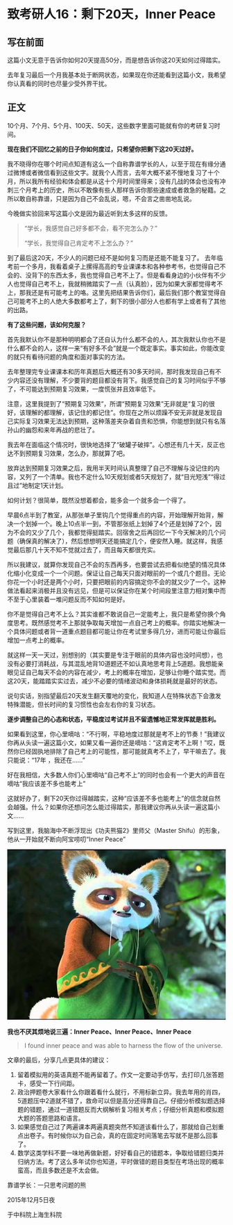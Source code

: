 # 致考研人16：剩下20天，Inner Peace

## 写在前面

这篇小文无意于告诉你如何20天提高50分，而是想告诉你这20天如何过得踏实。

去年复习最后一个月我基本处于断网状态，如果现在你还能看到这篇小文，我希望你认真看的同时也尽量少受外界干扰。

## 正文

10个月、7个月、5个月、100天、50天，这些数字里面可能就有你的考研复习时间。

**现在我们不回忆之前的日子你如何度过，只希望你把剩下这20天过好。**

我不晓得你在哪个时间点知道有这么一个自称靠谱学长的人，以至于现在有缘分通过微博或者微信看到这些文字。就我个人而言，去年大概不紧不慢地复习了十个月，所以我所有经验和体会都是从这十个月时间里得来；没有几战的体会也没有冲刺三个月考上的历史，所以不敢像有些人那样告诉你那些速成或者救急的秘籍。之所以敢自称靠谱，只是因为自己不会乱说，嗯，不会言之凿凿地乱说。

今晚做实验回来写这篇小文是因为最近听到太多这样的反馈。

> “学长，我感觉自己好多都不会，看不完怎么办？”
>
> “学长，我觉得自己肯定考不上怎么办？”

到了最后这20天，不少人的问题已经不是如何复习而是还能不能复习了。 去年临考前一个多月，我看着桌子上摞得高高的专业课课本和各种参考书，也觉得自己不会的、没背下的东西太多，我也觉得自己考不上了。但是看看身边的小伙伴有不少人也觉得自己考不上，我就稍微踏实了一点（认真脸），因为如果大家都觉得考不上，那我还是有可能考上的咯。这里先把结果告诉你们，最后我们那个教室觉得自己可能考不上的人绝大多数都考上了，剩下的很小部分人也都有学上或者有了其他的出路。

**有了这些问题，该如何克服？**

首先我默认你不是那种明明都会了还自认为什么都不会的人，其次我默认你也不是什么都不会的人，这样一来“有好多不会”就是一个既定事实。事实如此，你能改变的就只有看待问题的角度和面对事实的方法。

去年整理完专业课课本和历年真题后大概还有30多天时间，那时我发现自己有不少内容还没有理解，不少要背的题目都没有背下。我感觉自己的复习时间似乎不够了，不可能达到预期复习效果，一度慌张并且效率低下。

注意，这里我提到了“预期复习效果”，所谓“预期复习效果”无非就是“复习的很好，该理解的都理解，该记住的都记住”。你现在之所以烦躁不安无非就是发现自己实际复习效果无法达到预期，这种落差夹杂着自责和恐惧，你能想到就只有名落孙山的幽怨和来年再战的悲壮了。

我去年在面临这个情况时，很快地选择了“破罐子破摔”。心想还有几十天，反正也达不到预期复习效果，怎么办，那就算了吧。

放弃达到预期复习效果之后，我用半天时间认真整理了自己不理解与没记住的内容，又列了一个清单。我也不定什么10天规划或者5天规划了，就“目光短浅”“得过且过”地制定1天计划。

如何计划？很简单，既然没想着都会，能多会一个就多会一个得了。

早晨6点半到了教室，从那张单子里钩几个觉得重点的内容，开始理解开始背，解决一个划掉一个。晚上10点半一到，不管那张纸上划掉了4个还是划掉了2个，因为不会的又少了几个，我都觉得挺踏实。回宿舍之后再回忆一下今天解决的几个问题（确保真的解决了），然后想想明天还能搞定几个，便安然入睡。就这样，我感觉最后那几十天不知不觉就过去了，而且每天都很充实。

所以我建议，就算你发现自己不会的东西再多，也要尝试去把看似绝望的情况具体化缩小化变成一个一个问题。保证让自己每天只面对眼前的一个或几个题目。无论你花一个小时还是两个小时，只要把眼前的内容搞定你不会的就又少了一个。这种做法看起来消极并且没有远见，但是可以保证你在某个时间段里注意力相对集中而不至于心里装着一堆问题反而不知如何是好。

你不是觉得自己考不上么？其实谁都不敢说自己一定能考上，我只是希望你换个角度思考。既然感觉考不上那就争取每天增加一点自己考上的概率。你踏实地解决一个具体问题或者背一道重点题目都可能让你在考试里多得几分，进而可能让你最后增加一点考上的概率。

就这样一天一天过，别想别的（其实要是专注于眼前的具体内容也没时间想），也没有必要打消耗战，与其混乱地背10道题还不如认真地思考背上5道题。我想能亲眼见证自己每天不会的内容在减少，考上的概率在增加，足够让你睡个踏实觉。而这20天，能踏踏实实过去，减少不必要的情绪波动和身体损耗就是最好的状态。

说句实话，别指望最后20天发生翻天覆地的变化，我知道人在特殊状态下会激发特殊潜能，但长时间的复习惯性也会左右你的复习状态。

**逐步调整自己的心态和状态，平稳度过考试并且不留遗憾地正常发挥就是胜利。**

如果看到这里，你心里嘀咕：“不行啊，平稳地度过那就是考不上的节奏！”我建议你再从头读一遍这篇小文，如果又看一遍你还是嘀咕：“这肯定考不上啊！”哎，既然你已经固执地排除了自己考上的可能性，那可能就真考不上了，早干嘛去了。我只能说：“17年 ，我还在……”

好在我相信，大多数人你们心里嘀咕“自己考不上”的同时也会有一个更大的声音在嘀咕“我应该差不多也能考上”

这就好办了，剩下20天你过得越踏实，这种“应该差不多也能考上”的信念就自然会越强。什么？如果你还想问怎么能过得踏实，那我建议你再从头读一遍这篇小文……

写到这里，我脑海中不断浮现出《功夫熊猫2》里师父（Master Shifu）的形象，他从一开始就不断向阿宝唠叨“Inner Peace”

![!\[inner peace\]\(/uploads/zkyr16-1.jpg\)](../.gitbook/assets/zkyr16-1.jpg)

**我也不厌其烦地说三遍：Inner Peace、Inner Peace、Inner Peace**

> I found inner peace and was able to harness the flow of the universe.

文章的最后，分享几点更具体的建议：

1. 留着模拟用的英语真题不能再留着了。作文一定要动手仿写，去打印几张答题卡，感受一下行间距。
2. 政治押题卷大家看什么你跟着看什么就行，不用标新立异。我去年用的肖四，5道题压中2道就不错了，救命可以但是高分还得靠自己。仔细分析模拟题选择题的错题，通过一道错题反而大纲解析复习相关考点；仔细分析真题和模拟题大题的答题思路和语言。
3. 如果感觉自己过了两遍课本两遍真题突然不知道该看什么了，那就给自己划重点出卷子。有时候你以为自己会，真的在固定时间落笔去写就不是那么回事了。
4. 数学这类学科不要一味地再做新题，好好看自己的错题本，争取给错题归类并归纳方法。考了这么多年试你也知道，平时做错的题目类型在考场出现的概率蛮高，而且多数还是不太会做。

靠谱学长：一只思考问题的熊

2015年12月5日夜

于中科院上海生科院

